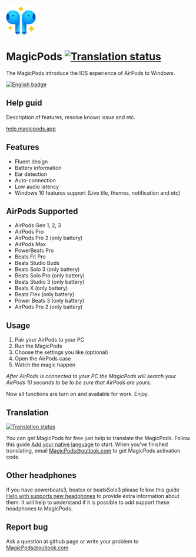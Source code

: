 <a href="https://www.microsoft.com/en-us/p/magicpods/9p6skkfkshkm" target="_blank"><img src="https://github.com/steam3d/MagicPods-Windows/blob/master/Media/logo.png" width="80"></a>

# MagicPods [![Translation status](https://weblate.magicpods.app/widgets/magicpods-windows/-/svg-badge.svg)](https://weblate.magicpods.app/engage/magicpods-windows/)
The MagicPods introduce the IOS experience of AirPods to Windows.

<a href='//www.microsoft.com/store/apps/9P6SKKFKSHKM?cid=storebadge&ocid=badge'><img src='https://developer.microsoft.com/store/badges/images/English_get-it-from-MS.png' alt='English badge'  height="48"/></a>

## Help guid

Description of features, resolve known issue and etc.

[help.magicpods.app](https://help.magicpods.app/)



## Features
- Fluent design
- Battery information
- Ear detection
- Auto-connection
- Low audio latency
- Windows 10 features support (Live tile, themes, notification and etc)

## AirPods Supported
- AirPods Gen 1, 2, 3
- AirPods Pro
- AirPods Pro 2 (only battery)
- AirPods Max
- PowerBeats Pro
- Beats Fit Pro
- Beats Studio Buds
- Beats Solo 3 (only battery)
- Beats Solo Pro (only battery)
- Beats Studio 3 (only battery)
- Beats X (only battery)
- Beats Flex (only battery)
- Power Beats 3 (only battery)
- AirPods Pro 2 (only battery)

## Usage
1. Pair your AirPods to your PC
2. Run the MagicPods
3. Choose the settings you like (optional)
4. Open the AirPods case
5. Watch the magic happen

*After AirPods is connected to your PC the MagicPods will search your AirPods 10 seconds to be to be sure that AirPods are yours.*

Now all functions are turn on and available for work. Enjoy.

## Translation
[![Translation status](https://weblate.magicpods.app/widgets/magicpods-windows/-/multi-auto.svg)](https://weblate.magicpods.app/engage/magicpods-windows/)

You can get MagicPods for free just help to translate the MagicPods. Follow this guide [Add your native language](https://github.com/steam3d/MagicPods-Windows/issues/23) to start. When you've finished translating, email MagicPods@outlook.com to get MagicPods activation code.

## Other headphones
If you have powerbeats3, beatsx or beatsSolo3 please follow this guide [Help with supports new headphones](https://github.com/steam3d/MagicPods-Windows/issues/21) to provide extra information about them. It will help to understand if it is possible to add support these headphones to MagicPods.

## Report bug
Ask a question at github page or write your problem to MagicPods@outlook.com
